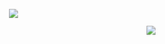 <p align="center">
    <img align="center" src="https://github-profile-trophy.vercel.app/?username=faritorkang" style="max-width:100%;">
</p>

<img align="right" src="https://github-readme-stats.vercel.app/api?username=faritorkang&show_icons=true&icon_color=805AD5&text_color=718096&bg_color=ffffff&hide_title=true" />

<!--
**FaritorKang/faritorkang** is a ✨ _special_ ✨ repository because its `README.md` (this file) appears on your GitHub profile.

Here are some ideas to get you started:

- 🔭 I’m currently working on ...
- 🌱 I’m currently learning ...
- 👯 I’m looking to collaborate on ...
- 🤔 I’m looking for help with ...
- 💬 Ask me about ...
- 📫 How to reach me: ...
- 😄 Pronouns: ...
- ⚡ Fun fact: ...
-->









